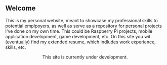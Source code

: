 ## Welcome

This is my personal website, meant to showcase my professional skills to potential emplpoyers, as well as serve as a repository for personal projects I've done on my own time. This could be Raspberry Pi projects, mobile application development, game development, etc. On this site you wil (eventually) find my extended resume, which indludes work experience, skills, etc. 

<p align="center">
This site is currently under development.
</p>
